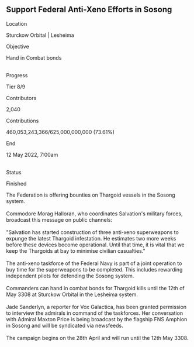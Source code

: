 ## Support Federal Anti-Xeno Efforts in Sosong

Location

Sturckow Orbital \| Lesheima

Objective

Hand in Combat bonds

\
Progress

Tier 8/9

Contributors

2,040

Contributions

460,053,243,366/625,000,000,000 (73.61%)

End

12 May 2022, 7:00am

\
Status

Finished

The Federation is offering bounties on Thargoid vessels in the Sosong
system.\
\
Commodore Morag Halloran, who coordinates Salvation\'s military forces,
broadcast this message on public channels:\
\
\"Salvation has started construction of three anti-xeno superweapons to
expunge the latest Thargoid infestation. He estimates two more weeks
before these devices become operational. Until that time, it is vital
that we keep the Thargoids at bay to minimise civilian casualties.\"\
\
The anti-xeno taskforce of the Federal Navy is part of a joint operation
to buy time for the superweapons to be completed. This includes
rewarding independent pilots for defending the Sosong system.\
\
Commanders can hand in combat bonds for Thargoid kills until the 12th of
May 3308 at Sturckow Orbital in the Lesheima system.\
\
Jade Sanderlyn, a reporter for Vox Galactica, has been granted
permission to interview the admirals in command of the taskforces. Her
conversation with Admiral Maxton Price is being broadcast by the
flagship FNS Amphion in Sosong and will be syndicated via newsfeeds.\
\
The campaign begins on the 28th April and will run until the 12th May
3308.
